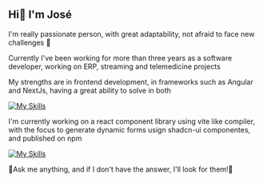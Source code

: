 ## Hi👋 I'm José

I'm really passionate person, with great adaptability, not afraid to face new challenges 🌱

Currently I've been working for more than three years as a software developer, working on ERP, streaming and telemedicine projects

My strengths are in frontend development, in frameworks such as Angular and NextJs, having a great ability to solve in both

[![My Skills](https://skillicons.dev/icons?i=ts,angular,nextjs,tailwind&theme=light)](https://skillicons.dev)

I'm currently working on a react component library using vite like compiler, with the focus to generate dynamic forms usign shadcn-ui componentes, and published on npm

 [![My Skills](https://skillicons.dev/icons?i=react,vite,npm)](https://skillicons.dev)

💬Ask me anything, and if I don't have the answer, I'll look for them!🔭
<!--
**josepita0/josepita0** is a ✨ _special_ ✨ repository because its `README.md` (this file) appears on your GitHub profile.

Here are some ideas to get you started:

- 🔭 I’m currently working on ...
- 🌱 I’m currently learning ...
- 👯 I’m looking to collaborate on ...
- 🤔 I’m looking for help with ...
- 💬 Ask me about ...
- 📫 How to reach me: ...
- 😄 Pronouns: ...
- ⚡ Fun fact: ...
-->

